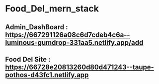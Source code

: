 # Food_Del_mern_stack

## Admin_DashBoard : https://667291126a08c6d7cdeb4c6a--luminous-gumdrop-331aa5.netlify.app/add
## Food Del Site : https://66728e20813260d80d471243--taupe-pothos-d43fc1.netlify.app
